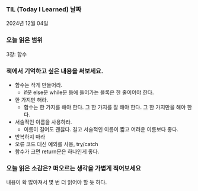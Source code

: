 ### TIL (Today I Learned) 날짜

2024년 12월 04일

### 오늘 읽은 범위

3장: 함수

### 책에서 기억하고 싶은 내용을 써보세요.

- 함수는 작게 만들어라.
	- if문 else문 while문 등에 들어가는 블록은 한 줄이어야 한다.
- 한 가지만 해라.
	- 함수는 한 가지를 해야 한다. 그 한 가지를 잘 해야 한다. 그 한 가지만을 해야 한다.
- 서술적인 이름을 사용하라.
	- 이름이 길어도 괜찮다. 길고 서술적인 이름이 짧고 어려운 이름보다 좋다.
- 반복하지 마라
- 오류 코드 대신 예외를 사용, try/catch 
- 함수가 크면 return문은 하나인게 좋다.



### 오늘 읽은 소감은? 떠오르는 생각을 가볍게 적어보세요

내용이 확 많아져서 몇 번 더 읽어야 할 듯 하다.